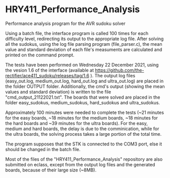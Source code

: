 # HRY411_Performance_Analysis
Performance analysis program for the AVR sudoku solver


Using a batch file, the interface program is called 100 times for each difficulty level, redirecting its output to the appropriate log file.
After solving all the sudokus, using the log file parsing program (file_parser.c), the mean value and standard deviation of each file's measuments 
are calculated and printed on the command prompt.


The tests have been performed on Wednesday 22 December 2021, using the vesion 1.6 of the interface (available at https://github.com/the-rectifier/ace411_sudoku/releases/tag/1.6 ).
The output log files (easy_out.log, medium_out.log, hard_out.log and ultra_out.log) are placed in the folder OUTPUT folder.
Additionally, the cmd's output (showing the mean values and standard deviation) is written to the file "cmd_output_21122021.txt".
The boards that were solved are placed in the folder easy_sudokus, medium_sudokus, hard_sudokus and ultra_sudokus.


Approximately 100 minutes were needed to complete the tests (~21 minutes for the easy boards, ~18 minutes for the medium boards, ~18 minutes for the hard
boards and ~39 minutes for the ultra boards). For the easy, medium and hard boards, the delay is due to the comminication, while for the ultra boards, the solving
process takes a large portion of the total time.


The program supposes that the STK is connected to the COM3 port, else it should be changed in the batch file.


Most of the files of the "HRY411_Performance_Analysis" repository are also submitted on eclass, except from the output log files and the generated boards, because of their large size (~8MB).
